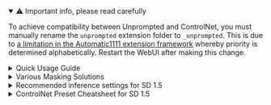 <details open><summary>⚠️ Important info, please read carefully</summary>

To achieve compatibility between Unprompted and ControlNet, you must manually rename the `unprompted` extension folder to `_unprompted`. This is due to [a limitation in the Automatic1111 extension framework](https://github.com/AUTOMATIC1111/stable-diffusion-webui/issues/8011) whereby priority is determined alphabetically. Restart the WebUI after making this change.

</details>

<details><summary>Quick Usage Guide</summary>

Bodysnatcher's default settings are designed to work well for most users. However, here are some general tips to help you get the best results:

- **Always use this template on the img2img inpaint tab.** If you want to perform inference on the entire image (rather than a masked subject), set `mask_method` to `none` but continue using the inpaint tab.
- **Inpainting masks are generated automatically from the `class`.** If the original image contains multiple subjects of the same class, either switch to `panoptic_sam` mask method or stay on `clipseg` and manually paint out the areas you *don't* want to process. By default, your manual mask is subtracted from the automatic mask.
- **Masked content mode:** For standard models, set this to `Original`. For inpainting models, set this to `Fill`.
- For inpainting models, I recommend choosing a high value for `Inpainting conditioning mask strength` in the WebUI settings (e.g. between 0.8 and 1). Lower values will result in more of the original image being retained, at the cost of the new subject's likeness. I have found it is better to retain qualities of the original image via ControlNet models.
- **You must download ControlNet models separately before using the ControlNet presets.** Check the `unprompted/templates/common/presets/controlnet` folder for more information on model names. In most cases, you can simply Google the model name to find a working download link.
- **ControlNet presets are NOT cross-compatible between SD 1.5 and SDXL!** At the time of writing, most of the presets are for SD 1.5. SDXL does not have many great ControlNet models yet. The best I've found for use with this template are `controlnetxlCNXL_ecomxlSoftedge` and `controlnetxlCNXL_xinsirCannyv2`.
- **You may need to adjust `mask blur` and `only masked padding` in the WebUI.** In my testing, there is no one-size-fits-all solution for these settings. I recommend starting with a value of 4 for both and adjusting as needed. If you have any thoughts on automating this process, please let me know!

</details>

<details><summary>Various Masking Solutions</summary>

Bodysnatcher includes a number of different approaches to masking your input image. Here are some tips for using them effectively:

- **`clipseg`** is the default mask method and arguably the most versatile. It understands a wide range of terms and is reasonably accurate. However, it does not support instance segmentation, meaning it cannot differentiate between multiple subjects of the same class. (e.g. prompting for "left person" in an image with two people will likely result in both being masked.)
- **`panoptic_sam`** is a newer mask method that supports instance segmentation. It produces highly accurate masks and has no trouble in differentiating between subjects of the same class, even in complex scenes. However, it is a bit slower than `clipseg`, requires more VRAM, and does not understand smaller objects very well. For example, prompting for "shirt" may result in the entire person being masked. For this reason, it doesn't play nicely with the `keep_hands` and `keep_feet` settings.
- **`none`** will disable automatic masking, effectively performing an img2img operation on the entire image.
- **`none` + manual mask** allows you to perform traditional inpainting. However, be aware that `manual_mask_mode` is set to `subtract` by default, meaning your manual mask will be inverted. Set it to `add` to prevent this.

</details>

<details><summary>Recommended inference settings for SD 1.5</summary>

Here are some guidelines for achieving the best results with this template:

- The new `vivarium_v1` ControlNet body preset enforces its own inference settings, thus many of the tips below do not apply when using this preset!
- Use either `magic_mirror` or `fidelity` ControlNet body preset.
- Use either the `subtle` or `general` inference preset. The former provides the best image quality while the latter provides improved subject likeness.
- Use an inpainting model with strong knowledge of human anatomy, such as EpicPhotoGasm or AbsoluteReality.
- Use the WebUI's Refiner to switch to a non-inpainting model at ~0.8 steps. This will add extra detail to your final image.
- If you have a strong computer, set your inpaint area to `Only masked` mode and increase the resolution by as much as your GPU and checkpoint can handle. On my 3090, I get great results with 768x768.
- You can paint out areas of the image you *don't* want to process and they will be subtracted from the final mask. This is useful for images containing multiple subjects.
- Enable the Facelift template to improve the quality of faces.

</details>

<details><summary>ControlNet Preset Cheatsheet for SD 1.5</summary>

Each of the included ControlNet presets was designed with a specific purpose in mind. 

- `vivarium` (1 unit): This is an experimental preset that utilizes the `instructp2p` model, opinionated inference settings, and some files from Civitai for fast, accurate bodyswaps. It is the only preset that does not necessarily benefit from using an inpainting model or `[txt2mask]`.
- `fidelity` (4 units): Strives to produce the most accurate swap results without making any concessions. As such, it is also the most resource-intensive and slow.
- `magic_mirror` (3 units): Strikes a good balance between accuracy and speed. If we auto-enabled the CN features, this would be the default preset.
- `quickshot` (1 unit): Produces a decent swap with only a single unit, although it's not as accurate as the other presets.
- `face_doctor` (2 unit): Preset designed for face closeups only.

Alternatively, you can set the preset to `none` and configure your ControlNet units manually.

</details>